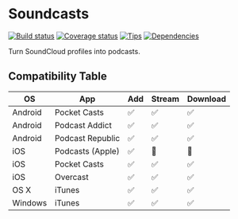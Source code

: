 # Soundcasts

[![Build status][build-badge]][build-href]
[![Coverage status][coverage-badge]][coverage-href]
[![Tips][ez-money-badge]][ez-money-href]
[![Dependencies][deps-badge]][deps-href]

Turn SoundCloud profiles into podcasts.

## Compatibility Table

OS | App | Add | Stream | Download
--- | --- | --- | --- | ---
Android | Pocket Casts | :white_check_mark: | :white_check_mark: | :white_check_mark:
Android | Podcast Addict | :white_check_mark: | :white_check_mark: | :white_check_mark:
Android | Podcast Republic | :white_check_mark: | :white_check_mark: | :white_check_mark:
iOS | Podcasts (Apple) | :white_check_mark: | :no_entry_sign: | :no_entry_sign:
iOS | Pocket Casts | :white_check_mark: | :white_check_mark: | :white_check_mark:
iOS | Overcast | :white_check_mark: | :white_check_mark: | :white_check_mark:
OS X | iTunes | :white_check_mark: | :white_check_mark: | :white_check_mark:
Windows | iTunes | :white_check_mark: | :white_check_mark: | :white_check_mark:

[build-badge]: https://travis-ci.org/L33T-KR3W/soundcasts-server.svg
[build-href]: https://travis-ci.org/L33T-KR3W/soundcasts-server

[ez-money-badge]: https://img.shields.io/badge/tips-%24172,098,510,789,234%2Fweek-brightgreen.svg
[ez-money-href]: https://www.youtube.com/watch?v=dQw4w9WgXcQ

[coverage-badge]: https://coveralls.io/repos/L33T-KR3W/soundcasts-server/badge.svg?branch=master&service=github
[coverage-href]: https://coveralls.io/github/L33T-KR3W/soundcasts-server?branch=master

[deps-badge]: https://david-dm.org/L33T-KR3W/soundcasts-server.svg
[deps-href]: https://david-dm.org/L33T-KR3W/soundcasts-server


